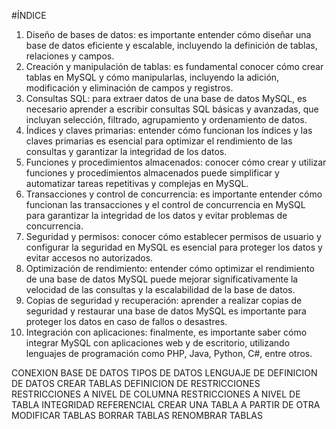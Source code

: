 #ÍNDICE
1. Diseño de bases de datos: es importante entender cómo diseñar una base de datos eficiente y escalable, incluyendo la definición de tablas, relaciones y campos.
2. Creación y manipulación de tablas: es fundamental conocer cómo crear tablas en MySQL y cómo manipularlas, incluyendo la adición, modificación y eliminación de campos y registros.
3. Consultas SQL: para extraer datos de una base de datos MySQL, es necesario aprender a escribir consultas SQL básicas y avanzadas, que incluyan selección, filtrado, agrupamiento y ordenamiento de datos.
4. Índices y claves primarias: entender cómo funcionan los índices y las claves primarias es esencial para optimizar el rendimiento de las consultas y garantizar la integridad de los datos.
5. Funciones y procedimientos almacenados: conocer cómo crear y utilizar funciones y procedimientos almacenados puede simplificar y automatizar tareas repetitivas y complejas en MySQL.
6. Transacciones y control de concurrencia: es importante entender cómo funcionan las transacciones y el control de concurrencia en MySQL para garantizar la integridad de los datos y evitar problemas de concurrencia.
7. Seguridad y permisos: conocer cómo establecer permisos de usuario y configurar la seguridad en MySQL es esencial para proteger los datos y evitar accesos no autorizados.
8. Optimización de rendimiento: entender cómo optimizar el rendimiento de una base de datos MySQL puede mejorar significativamente la velocidad de las consultas y la escalabilidad de la base de datos.
9. Copias de seguridad y recuperación: aprender a realizar copias de seguridad y restaurar una base de datos MySQL es importante para proteger los datos en caso de fallos o desastres.
10. Integración con aplicaciones: finalmente, es importante saber cómo integrar MySQL con aplicaciones web y de escritorio, utilizando lenguajes de programación como PHP, Java, Python, C#, entre otros.


CONEXION BASE DE DATOS
TIPOS DE DATOS 
LENGUAJE DE DEFINICION DE DATOS
CREAR TABLAS
DEFINICION DE RESTRICCIONES
    RESTRICCIONES A NIVEL DE COLUMNA
    RESTRICCIONES A NIVEL DE TABLA
INTEGRIDAD REFERENCIAL
CREAR UNA TABLA A PARTIR DE OTRA
MODIFICAR TABLAS
BORRAR TABLAS
RENOMBRAR TABLAS